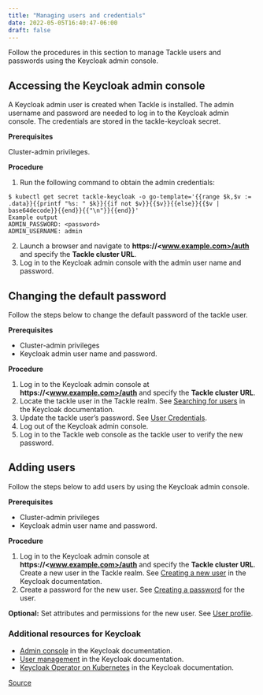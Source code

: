 ```yaml
---
title: "Managing users and credentials"
date: 2022-05-05T16:40:47-06:00
draft: false
---
```


Follow the procedures in this section to  manage Tackle users and passwords using the Keycloak admin console.

## Accessing the Keycloak admin console
A Keycloak admin user is created when Tackle is installed. The admin username and password are needed to log in to the Keycloak admin console. The credentials are stored in the tackle-keycloak secret.

**Prerequisites**

Cluster-admin privileges.

**Procedure**
1. Run the following command to obtain the admin credentials:
```
$ kubectl get secret tackle-keycloak -o go-template='{{range $k,$v := .data}}{{printf "%s: " $k}}{{if not $v}}{{$v}}{{else}}{{$v | base64decode}}{{end}}{{"\n"}}{{end}}'
Example output
ADMIN_PASSWORD: <password>
ADMIN_USERNAME: admin
```
2. Launch a browser and navigate to **https://<www.example.com>/auth** and specify the **Tackle cluster URL**.
3. Log in to the Keycloak admin console with the admin user name and password.

## Changing the default password
Follow the steps below to change the default password of the tackle user.

**Prerequisites**

* Cluster-admin privileges
* Keycloak admin user name and password.

**Procedure**
1. Log in to the Keycloak admin console at **https://<www.example.com>/auth** and specify the **Tackle cluster URL**.
2. Locate the tackle user in the Tackle realm. See [Searching for users](https://www.keycloak.org/docs/latest/server_admin/index.html#searching-for-users) in the Keycloak documentation.
3. Update the tackle user’s password. See [User Credentials](https://www.keycloak.org/docs/latest/server_admin/index.html#_user-credentials).
4. Log out of the Keycloak admin console.
5. Log in to the Tackle web console as the tackle user to verify the new password.

## Adding users
Follow the steps below to add users by using the Keycloak admin console.

**Prerequisites**

* Cluster-admin privileges
* Keycloak admin user name and password.

**Procedure**
1. Log in to the Keycloak admin console at **https://<www.example.com>/auth** and specify the **Tackle cluster URL**.
Create a new user in the Tackle realm. See [Creating a new user](https://www.keycloak.org/docs/latest/server_admin/index.html#_create-new-user) in the Keycloak documentation.
2. Create a password for the new user. See [Creating a password](https://www.keycloak.org/docs/latest/server_admin/index.html#creating-a-password-for-the-user) for the user.

**Optional:** Set attributes and permissions for the new user. See [User profile](https://www.keycloak.org/docs/latest/server_admin/index.html#user-profile).

### Additional resources for Keycloak

* [Admin console](https://www.keycloak.org/docs/latest/server_admin/#admin-console) in the Keycloak documentation.
* [User management](https://www.keycloak.org/docs/latest/server_admin/#user-management) in the Keycloak documentation.
* [Keycloak Operator on Kubernetes](https://www.keycloak.org/getting-started/getting-started-operator-kubernetes) in the Keycloak documentation.

[Source](https://github.com/konveyor/konveyor.github.io/blob/main/content/Tackle/manageusers.md)
